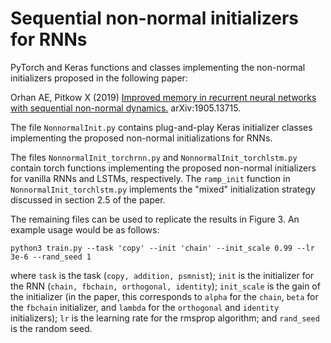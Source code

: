 # Sequential non-normal initializers for RNNs
PyTorch and Keras functions and classes implementing the non-normal initializers proposed in the following paper:

Orhan AE, Pitkow X (2019) [Improved memory in recurrent neural networks with sequential non-normal dynamics.](https://arxiv.org/abs/1905.13715) arXiv:1905.13715.

The file `NonnormalInit.py` contains plug-and-play Keras initializer classes implementing the proposed non-normal initializations for RNNs. 

The files `NonnormalInit_torchrnn.py` and `NonnormalInit_torchlstm.py` contain torch functions implementing the proposed non-normal initializers for vanilla RNNs and LSTMs, respectively. The `ramp_init` function in `NonnormalInit_torchlstm.py` implements the "mixed" initialization strategy discussed in section 2.5 of the paper.

The remaining files can be used to replicate the results in Figure 3. An example usage would be as follows:

```
python3 train.py --task 'copy' --init 'chain' --init_scale 0.99 --lr 3e-6 --rand_seed 1 
```
where `task` is the task (`copy, addition, psmnist`); `init` is the initializer for the RNN (`chain, fbchain, orthogonal, identity`); `init_scale` is the gain of the initializer (in the paper, this corresponds to `alpha` for the `chain`, `beta` for the `fbchain` initializer, and `lambda` for the `orthogonal` and `identity` initializers); `lr` is the learning rate for the rmsprop algorithm; and `rand_seed` is the random seed. 

